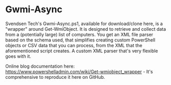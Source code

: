 # Gwmi-Async

Svendsen Tech's Gwmi-Async.ps1, available for download/clone here, is a "wrapper" around Get-WmiObject. It is designed to retrieve and collect data from a (potentially large) list of computers. You get an XML file parser based on the schema used, that simplifies creating custom PowerShell objects or CSV data that you can process, from the XML that the aforementioned script creates. A custom XML parser that's very flexible goes with it.

Online blog documentation here: https://www.powershelladmin.com/wiki/Get-wmiobject_wrapper - It's comprehensive to reproduce it here on GitHub.


